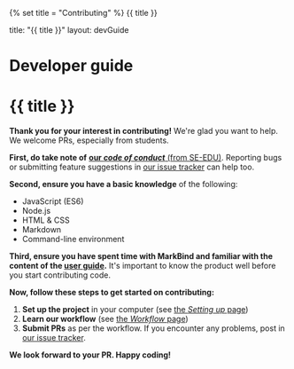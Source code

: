 {% set title = "Contributing" %}
<span id="title" class="d-none">{{ title }}</span>

<frontmatter>
  title: "{{ title }}"
  layout: devGuide
</frontmatter>

<h1 class="display-3">Developer guide</h1>

# {{ title }}

<div class="lead">

**Thank you for your interest in contributing!** We're glad you want to help. We welcome PRs, especially from students.
</div>

**First, do take note of** [**our _code of conduct_** (from SE-EDU)](https://se-education.org/guides/guidelines/codeOfConduct.html). Reporting bugs or submitting feature suggestions in [our issue tracker](https://github.com/markbind/markbind) can help too.

**Second, ensure you have a basic knowledge** of the following:
* JavaScript (ES6)
* Node.js
* HTML & CSS
* Markdown
* Command-line environment

**Third, ensure you have spent time with MarkBind and familiar with the content of the [user guide](https://markbind.org/).** It's important to know the product well before you start contributing code.


**Now, follow these steps to get started on contributing:**

1. **Set up the project** in your computer (see [the _Setting up_ page](settingUp.html))
1. **Learn our workflow** (see [the _Workflow_ page](workflow.html))
1. **Submit PRs** as per the workflow. If you encounter any problems, post in [our issue tracker](https://github.com/markbind/markbind/issues).

**We look forward to your PR. Happy coding!**

